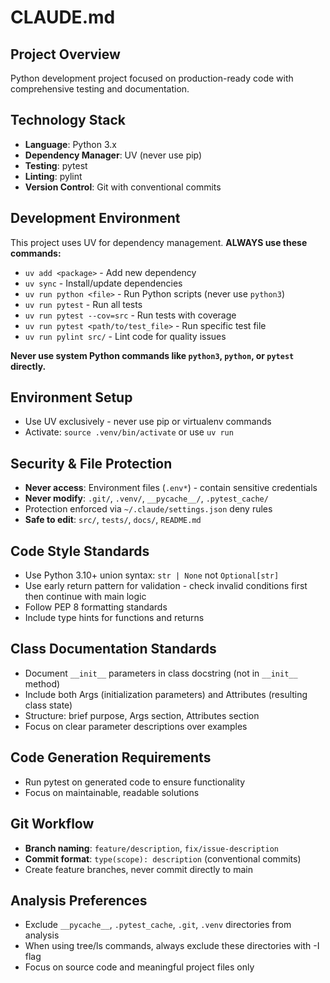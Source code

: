 # CLAUDE.md

## Project Overview
Python development project focused on production-ready code with comprehensive testing and documentation.

## Technology Stack
- **Language**: Python 3.x
- **Dependency Manager**: UV (never use pip)
- **Testing**: pytest
- **Linting**: pylint
- **Version Control**: Git with conventional commits

## Development Environment

This project uses UV for dependency management. **ALWAYS use these commands:**

- `uv add <package>` - Add new dependency
- `uv sync` - Install/update dependencies  
- `uv run python <file>` - Run Python scripts (never use `python3`)
- `uv run pytest` - Run all tests
- `uv run pytest --cov=src` - Run tests with coverage
- `uv run pytest <path/to/test_file>` - Run specific test file
- `uv run pylint src/` - Lint code for quality issues

**Never use system Python commands like `python3`, `python`, or `pytest` directly.**

## Environment Setup
- Use UV exclusively - never use pip or virtualenv commands
- Activate: `source .venv/bin/activate` or use `uv run`

## Security & File Protection
- **Never access**: Environment files (`.env*`) - contain sensitive credentials
- **Never modify**: `.git/`, `.venv/`, `__pycache__/`, `.pytest_cache/`
- Protection enforced via `~/.claude/settings.json` deny rules
- **Safe to edit**: `src/`, `tests/`, `docs/`, `README.md`

## Code Style Standards
- Use Python 3.10+ union syntax: `str | None` not `Optional[str]`
- Use early return pattern for validation - check invalid conditions first then continue with main logic
- Follow PEP 8 formatting standards
- Include type hints for functions and returns

## Class Documentation Standards
- Document `__init__` parameters in class docstring (not in `__init__` method)
- Include both Args (initialization parameters) and Attributes (resulting class state)
- Structure: brief purpose, Args section, Attributes section
- Focus on clear parameter descriptions over examples

## Code Generation Requirements
- Run pytest on generated code to ensure functionality
- Focus on maintainable, readable solutions

## Git Workflow
- **Branch naming**: `feature/description`, `fix/issue-description`
- **Commit format**: `type(scope): description` (conventional commits)
- Create feature branches, never commit directly to main

## Analysis Preferences
- Exclude `__pycache__`, `.pytest_cache`, `.git`, `.venv` directories from analysis
- When using tree/ls commands, always exclude these directories with -I flag
- Focus on source code and meaningful project files only
